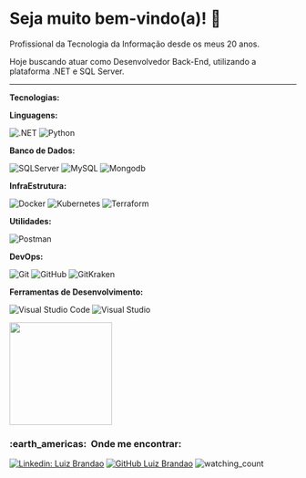 <!--
**LecioVilela/LecioVilela** is a ✨ _special_ ✨ repository because its `README.md` (this file) appears on your GitHub profile.

Here are some ideas to get you started:

- 🔭 I’m currently working on ...
- 🌱 I’m currently learning ...
- 👯 I’m looking to collaborate on ...
- 🤔 I’m looking for help with ...
- 💬 Ask me about ...
- 📫 How to reach me: ...
- 😄 Pronouns: ...
- ⚡ Fun fact: ...

[seu link](https://www.linkedin.com)
# são usadas para determinar titulos, os níveis vão até ######
* itálico 
** negrito
*** negrito e itálico
- criam listas
1 criam listas ordenadas
--- cria uma divisória entre um parágrafo e outro
` código de alguma lingaguem que queira exemplificar `

<h3> :man: &nbsp;Sobre mim </h3>
- 🤔 &nbsp; Explorando novas tecnologias e desenvolvendo soluções de software.
- 🎓 &nbsp; Estudando **Análise e Desenvolvimento de Sistemas** no <a href="https://projecao.br/faculdade">UniProjeção</a>.
- 💼 &nbsp; Trabalhando como **Desenvolvedor .NET** na <a href="https://www.linkedin.com/company/provertec/mycompany/">PROVER</a>
- 🌱 &nbsp; Aprendendo mais sobre **C# | .NET | Entity Framework | JavaScripit | SQL**.
<h3> :rocket: &nbsp;Minhas Skills </h3>
**Aplicações e Dados**
  ![C#](https://img.shields.io/badge/--333333?logo=csharp&style=flat&logoColor=white)
  ![.NET](https://img.shields.io/badge/-.NET-333333?logo=windows&style=flat&logoColor=1572B6)
  ![JavaScript](https://img.shields.io/badge/-JavaScript-333333?style=flat&logo=javascript)
  ![HTML5](https://img.shields.io/badge/-HTML5-333333?style=flat&logo=HTML5)
  ![CSS](https://img.shields.io/badge/-CSS-333333?style=flat&logo=css3&logoColor=1572B6)
  ![SQLServer](https://img.shields.io/badge/-SQLServer-333333?style=flat&logo=microsoftsqlserver)
  ![MySQL](https://img.shields.io/badge/-MySQL-333333?style=flat&logo=mysql)
**Utilidades**
  ![Postman](https://img.shields.io/badge/-Postman-333333?style=flat&logo=postman)
**DevOps**
  ![Git](https://img.shields.io/badge/-Git-333333?style=flat&logo=git)
  ![GitHub](https://img.shields.io/badge/-GitHub-333333?style=flat&logo=github)
  ![GitKraken](https://img.shields.io/badge/-GitKraken-333333?style=flat&logo=gitkraken)
**Ferramentas de Desenvolvimento**
  ![Visual Studio Code](https://img.shields.io/badge/-Visual%20Studio%20Code-333333?style=flat&logo=visual-studio-code&logoColor=007ACC)
  ![Visual Studio](https://img.shields.io/badge/-Visual%20Studio-333333?style=flat&logo=visual-studio&logoColor=9400d3)
  ![Trello](https://img.shields.io/badge/-Trello-333333?style=flat&logo=trello&logoColor=007ACC)
<br/>
<a href="https://github.com/DavidApss">
  <img height="180em" src="https://github-readme-stats.vercel.app/api?username=DavidApss&theme=dark&show_icons=true" />
</a>
<br/>
<h3> :earth_americas: &nbsp;Onde me encontrar: </h3> 
[![Linkedin: David Santos](https://img.shields.io/badge/-DavidSantos-blue?style=flat-square&logo=Linkedin&logoColor=white&link=www.linkedin.com/in/davidsants)](www.linkedin.com/in/davidsants)
[![GitHub SEU NOME]( https://img.shields.io/github/followers/DavidApss?label=follow&style=social)](https://github.com/DavidApss)

-->

# Seja muito bem-vindo(a)! 👋

Profissional da Tecnologia da Informação desde os meus 20 anos.

Hoje buscando atuar como Desenvolvedor Back-End, utilizando a plataforma .NET e SQL Server.

---
**Tecnologias:**

 **Linguagens:**
<!--   ![C#](https://img.shields.io/badge/--333333?logo=csharp&style=flat&logoColor=white) -->
  ![.NET](https://img.shields.io/badge/-.NET-333333?logo=windows&style=flat&logoColor=1572B6)
  ![Python](https://img.shields.io/badge/-Python-333333?style=flat&logo=Python)
<!--   ![JavaScript](https://img.shields.io/badge/-JavaScript-333333?style=flat&logo=javascript) -->
<!--   ![HTML5](https://img.shields.io/badge/-HTML5-333333?style=flat&logo=HTML5)
  ![CSS](https://img.shields.io/badge/-CSS-333333?style=flat&logo=css3&logoColor=1572B6) -->
  
 **Banco de Dados:**
 
  ![SQLServer](https://img.shields.io/badge/-SQLServer-333333?style=flat&logo=microsoftsqlserver)
  ![MySQL](https://img.shields.io/badge/-MySQL-333333?style=flat&logo=mysql)
  ![Mongodb](https://img.shields.io/badge/-Mongodb-333333?style=flat&logo=Mongodb)
  
 **InfraEstrutura:**
 
  ![Docker](https://img.shields.io/badge/-Docker-333333?style=flat&logo=docker)
  ![Kubernetes](https://img.shields.io/badge/-Kubernetes-333333?style=flat&logo=Kubernetes)
  ![Terraform](https://img.shields.io/badge/-Terraform-333333?style=flat&logo=terraform)
<!--   ![Kubernetes]()
  ![Kubernetes]() -->
  
  
  
  

**Utilidades:**

  ![Postman](https://img.shields.io/badge/-Postman-333333?style=flat&logo=postman)

**DevOps:**

  ![Git](https://img.shields.io/badge/-Git-333333?style=flat&logo=git)
  ![GitHub](https://img.shields.io/badge/-GitHub-333333?style=flat&logo=github)
  ![GitKraken](https://img.shields.io/badge/-GitKraken-333333?style=flat&logo=gitkraken)

**Ferramentas de Desenvolvimento:**

  ![Visual Studio Code](https://img.shields.io/badge/-Visual%20Studio%20Code-333333?style=flat&logo=visual-studio-code&logoColor=007ACC)
  ![Visual Studio](https://img.shields.io/badge/-Visual%20Studio-333333?style=flat&logo=visual-studio&logoColor=9400d3)


<a href="https://github.com/luizbrandao13">
  <img height="180em" src="https://github-readme-stats.vercel.app/api?username=luizbrandao13&theme=dark&show_icons=true" />
</a>
<h3> :earth_americas: &nbsp;Onde me encontrar: </h3> 

[![Linkedin: Luiz Brandao](https://img.shields.io/badge/-MeuLinkedin-blue?style=flat-square&logo=Linkedin&logoColor=white&link=www.linkedin.com/in/felipeand1)](https://www.linkedin.com/in/felipeand1)
[![GitHub Luiz Brandao]( https://img.shields.io/github/followers/luizbrandao13?label=follow&style=social)](https://github.com/luizbrandao13)
<img src="https://komarev.com/ghpvc/?username=luizbrandao13&color=brightgreen" alt="watching_count" />


